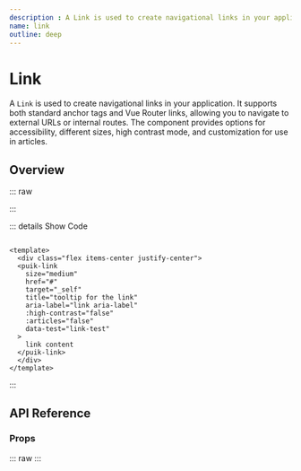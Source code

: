 ```yaml
---
description : A Link is used to create navigational links in your application. It supports both standard anchor tags and Vue Router links, allowing you to navigate to external URLs or internal routes. The component provides options for accessibility, different sizes, high contrast mode, and customization for use in articles.
name: link
outline: deep
---
```

<script setup>
  import Link from '@vitepress/components/Link.vue';
  import DataAttributes from '@vitepress/utilities/DataAttributes.vue';
  import ComponentOverview from '@vitepress/utilities/ComponentOverview.vue';

  const attributes = [
    {
      prop: 'href',
      type: 'string',
      default: 'undefined',
      description: 'Sets a link (changes link to "a" html tag)'
    },
    {
      prop: 'to',
      default: 'undefined',
      type: 'string',
      description: 'Sets a vue router link (changes link to "router-link" or html tag)'
    },
    {
      prop: 'target',
      default: '_self',
      type: 'PuikLinkTargetVariants',
      details: `
enum PuikLinkTargetVariants {
  Blank = '_blank',
  Self = '_self',
  Parent = '_parent',
  Top = '_top',
}
      `,
      description: 'Sets the link target. If you set it to "_blank" the icon "open in new" is displayed'
    },
    {
      prop: 'ariaLabel',
      default: 'undefined',
      type: 'string',
      description: 'Sets the aria-label attribute for accessibility'
    },
    {
      prop: 'size',
      default: 'md',
      type: 'PuikLinkSizes',
      details: `
enum PuikLinkSizes {
  Small = 'sm',
  Medium = 'md',
  Large = 'lg',
}
      `,
      description: 'Sets the link font size'
    },
    {
      prop: 'highContrast',
      default: false,
      type: 'boolean',
      description: 'Sets the link in high contrast mode by changing the gray underline color'
    },
    {
      prop: 'articles',
      default: false,
      type: 'boolean',
      description: 'Sets the link in articles mode, adding the purple color for the visited stated'
    },
    {
      prop: 'default',
      default: 'undefined',
      type: 'string',
      control: 'text',
      description: 'Label of the link'
    },
    {
      prop: 'title',
      type: 'string',
      default: 'undefined',
      control: 'text',
      description: 'Title displayed in tooltips then your cursor stay in link'
    },
    {
      prop: 'dataTest',
      default: 'undefined',
      type: 'string',
      description: 'Sets the data-test attribute for testing purposes'
    }
  ];
</script>

# Link

A `Link` is used to create navigational links in your application. It supports both standard anchor tags and Vue Router links, allowing you to navigate to external URLs or internal routes. The component provides options for accessibility, different sizes, high contrast mode, and customization for use in articles.

## Overview

::: raw
<ComponentOverview>
  <Link />
</ComponentOverview>
:::

::: details Show Code

```vue

<template>
  <div class="flex items-center justify-center">
  <puik-link
    size="medium"
    href="#"
    target="_self"
    title="tooltip for the link"
    aria-label="link aria-label"
    :high-contrast="false"
    :articles="false"
    data-test="link-test"
  >
    link content
  </puik-link>
  </div>
</template>

```

:::

## API Reference

### Props

::: raw
<DataAttributes :attributes="attributes" />
:::
